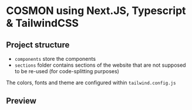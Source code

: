 # COSMON using Next.JS, Typescript & TailwindCSS

## Project structure

- `components` store the components
- `sections` folder contains sections of the website that are not supposed to be re-used (for code-splitting purposes)

The colors, fonts and theme are configured within `tailwind.config.js`

## Preview
